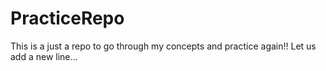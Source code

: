 # PracticeRepo
This is a just a repo to go through my concepts and practice again!!
Let us add a new line...